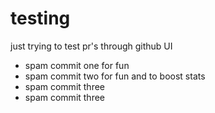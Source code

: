 # testing

just trying to test pr's through github UI

* spam commit one for fun
* spam commit two for fun and to boost stats
* spam commit three
* spam commit three
